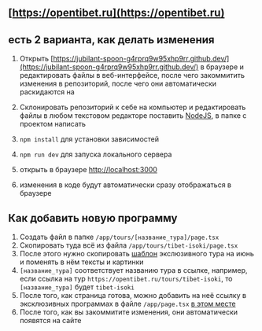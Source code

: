 ## [https://opentibet.ru](https://opentibet.ru)

## есть 2 варианта, как делать изменения

1. Открыть [https://jubilant-spoon-g4rprq9w95xhp9rr.github.dev/](https://jubilant-spoon-g4rprq9w95xhp9rr.github.dev/) в браузере и редактировать файлы в веб-интерфейсе, после чего закоммитить изменения в репозиторий, после чего они автоматически раскидаются на 

2. Склонировать репозиторий к себе на компьютер и редактировать файлы в любом текстовом редакторе
поставить [NodeJS](https://nodejs.org/en), в папке с проектом написать

1. `npm install` для установки зависимостей
2. `npm run dev` для запуска локального сервера
3. открыть в браузере [http://localhost:3000](http://localhost:3000)
4. изменения в коде будут автоматически сразу отображаться в браузере

## Как добавить новую программу

1. Создать файл в папке `/app/tours/[название_тура]/page.tsx`
2. Скопировать туда всё из файла `/app/tours/tibet-isoki/page.tsx`
3. После этого нужно скопировать [шаблон](https://github.com/fletcherist/opentibet/blob/490731efa13ce75c6430c5e872628560b8a9f2bf/components/ToursTimetable.tsx#L188) экслюзивного тура на июнь и поменять в нём тексты и картинки
4. `[название_тура]` соответствует названию тура в ссылке, например, если ссылка на тур `https://opentibet.ru/tours/tibet-isoki`, то `[название_тура]` будет `tibet-isoki`
5. После того, как страница готова, можно добавить на неё ссылку в эксклюзивных программах в файле `/app/page.tsx` [в этом месте](https://github.com/fletcherist/opentibet/blob/490731efa13ce75c6430c5e872628560b8a9f2bf/app/page.tsx#L1498)
6. После того, как вы закоммитите изменения, они автоматически появятся на сайте

